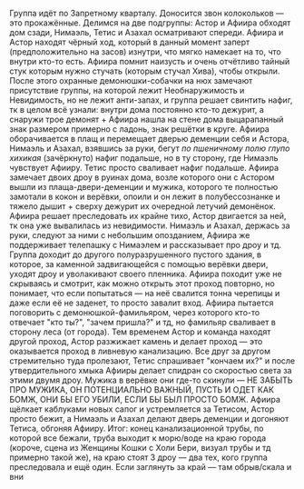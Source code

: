 Группа идёт по Запретному кварталу. Доносится звон колокольков — это прокажённые. 
Делимся на две подгруппы: Астор и Афиира обходят дом сзади, Нимаэль, Тетис и Азахал осматривают спереди. Афиира и Астор находят чёрный ход, который в данный момент заперт (предположительно на засов) изнутри, что мягко намекает на то, что внутри кто-то есть. Афиира помнит наизусть и очень отчётливо тайный стук которым нужно стучать (которым стучал Хива), чтобы открыли. 
После этого охранные демонюшки-собачки на нюх замечают присутствие группы, на которой лежит Необнаружимость и Невидимость, но не лежит анти-запах, и группа решает свинтить нафиг, тк в целом всё узнали: внутри дома постоянно кто-то дежурит, а снаружи трое демонят + Афиира нашла на стене дома выцарапанный знак размером примерно с ладонь, знак решётки в круге.
Афиира оборачивается в плащ и перемещает дверью деменции себя и Астора, Нимаэль и Азахал, взявшись за руки, бегут *по пшеничному полю глупо хихикая* (зачёркнуто) нафиг подальше, но в ту сторону, где Нимаэль чувствует Афииру. Тетис просто сваливает нафиг подальше.
Афиира замечает двоих дроу в руинах дома, возле которого они с Астором вышли из плаща-двери-деменции и мужика, которого те полностью замотали в кокон и верёвки, опоили и он лежит в полубессознанке и тяжело дышит + сверху дежурит их очередной летучий демонёнок. Афиира решает преследовать их крайне тихо, Астор двигается за ней, тк она уже вывалилась из невидимости. Нимаэль и Азахал, держась за руки, следуют за ними с небольшим опозданием, Афиира же поддерживает телепашку с Нимаэлем и рассказывает про дроу и тд.
Группа доходит до другого полуразрушенного пустого здания, в которое, за каменной задвигающейся с помощью верёвки двери, уходят дроу и уволакивают своего пленника. Афиира походит уже не скрываясь и смотрит, как можно открыть этот проход повторно, но понимает, что если попытаться — на неё свалится тонна черепицы и даже если её не заденет, то просто завалит вход. Афиира пытается поговорить с демонюшкой-фамильяром, через которого кто-то отвечает "кто ты?", "зачем пришла?" и тд, но фамильяр сваливает в сторону леса (от города). Тем временем Астор и команда находят другой проход, Астор разжижает камень и делает проход — это оказывается проход в ливневую канализацию. Все друг за другом стремительно туда пролезают, Тетис спрашивает "кончаем их?" и после утвердительного хмыка Афииры делает спидран со скоростью света за этими двумя дроу. Мужика в верёвке они где-то скинули — НЕ ЗАБЫТЬ ПРО МУЖИКА, ОН ПОТЕНЦИАЛЬНО ВАЖНЫЙ, ПУСТЬ И ОДЕТ КАК БОМЖ, ОНИ БЫ ЕГО УБИЛИ, ЕСЛИ БЫ БЫЛ ПРОСТО БОМЖ.
Афиира щёлкает каблуками новых сапог и устремляется за Тетисом, Астор просто бежит, а Нимаэль и Азахал делают дверь деменции и догоняют Тетиса, обгоняя Афииру.
Итог: конец канализационной трубы, по которой все бежали, труба выходит к морю/воде на краю города (короче, сцена из Женщины Кошки с Холи Бери, визуал трубы и тд примерно такой же), на краю стоят 3 дроу — два тех, кого группа преследовала и ещё один. Если заглянуть за край — там обрыв/скала и вни